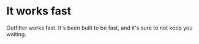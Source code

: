 # It works fast

Outfitter works fast. It's been built to be fast, and it's sure to not keep you waiting.
